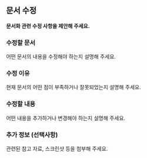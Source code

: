 ## 문서 수정

**문서화 관련 수정 사항을 제안해 주세요.**

### 수정할 문서

어떤 문서의 내용을 수정해야 하는지 설명해 주세요.

### 수정 이유

현재 문서의 어떤 점이 부족하거나 잘못되었는지 설명해 주세요.

### 수정할 내용

어떤 내용을 추가하거나 변경해야 하는지 설명해 주세요.

### 추가 정보 (선택사항)

관련된 참고 자료, 스크린샷 등을 첨부해 주세요.
